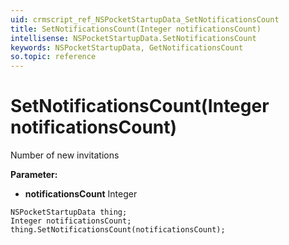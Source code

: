 ```yaml
---
uid: crmscript_ref_NSPocketStartupData_SetNotificationsCount
title: SetNotificationsCount(Integer notificationsCount)
intellisense: NSPocketStartupData.SetNotificationsCount
keywords: NSPocketStartupData, GetNotificationsCount
so.topic: reference
---
```


# SetNotificationsCount(Integer notificationsCount)

Number of new invitations

**Parameter:** 
 - **notificationsCount** Integer

```crmscript
NSPocketStartupData thing;
Integer notificationsCount;
thing.SetNotificationsCount(notificationsCount);
```

